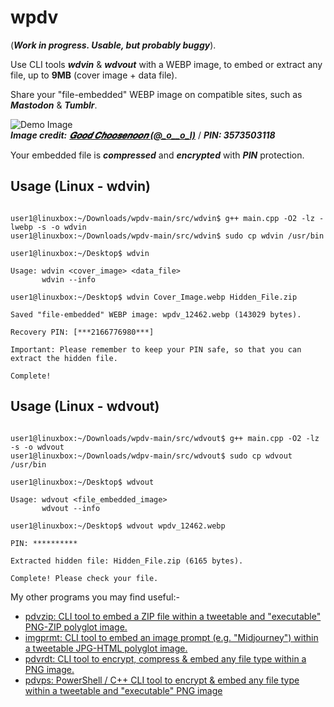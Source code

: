 # wpdv 

(***Work in progress. Usable, but probably buggy***).

Use CLI tools ***wdvin*** & ***wdvout*** with a WEBP image, to embed or extract any file, up to **9MB** (cover image + data file).  

Share your "file-embedded" WEBP image on compatible sites, such as ***Mastodon*** & ***Tumblr***.

![Demo Image](https://github.com/CleasbyCode/wpdv/blob/main/demo_image/wpdv_99489.webp)  
***Image credit:*** [***𝑮𝒐𝒐𝒅 𝑪𝒉𝒐𝒐𝒔𝒆𝒏𝒐𝒐𝒏 (@_o__o_l)***](https://x.com/_o__o_l) / ***PIN: 3573503118***

Your embedded file is ***compressed*** and ***encrypted*** with ***PIN*** protection.  

## Usage (Linux - wdvin)

```console

user1@linuxbox:~/Downloads/wpdv-main/src/wdvin$ g++ main.cpp -O2 -lz -lwebp -s -o wdvin
user1@linuxbox:~/Downloads/wpdv-main/src/wdvin$ sudo cp wdvin /usr/bin

user1@linuxbox:~/Desktop$ wdvin 

Usage: wdvin <cover_image> <data_file>  
       wdvin --info

user1@linuxbox:~/Desktop$ wdvin Cover_Image.webp Hidden_File.zip
  
Saved "file-embedded" WEBP image: wpdv_12462.webp (143029 bytes).

Recovery PIN: [***2166776980***]

Important: Please remember to keep your PIN safe, so that you can extract the hidden file.

Complete!

```
## Usage (Linux - wdvout)

```console

user1@linuxbox:~/Downloads/wpdv-main/src/wdvout$ g++ main.cpp -O2 -lz -s -o wdvout
user1@linuxbox:~/Downloads/wdpv-main/src/wdvout$ sudo cp wdvout /usr/bin

user1@linuxbox:~/Desktop$ wdvout

Usage: wdvout <file_embedded_image>
       wdvout --info
        
user1@linuxbox:~/Desktop$ wdvout wpdv_12462.webp

PIN: **********

Extracted hidden file: Hidden_File.zip (6165 bytes).

Complete! Please check your file.

```

My other programs you may find useful:-  

* [pdvzip: CLI tool to embed a ZIP file within a tweetable and "executable" PNG-ZIP polyglot image.](https://github.com/CleasbyCode/pdvzip)
* [imgprmt: CLI tool to embed an image prompt (e.g. "Midjourney") within a tweetable JPG-HTML polyglot image.](https://github.com/CleasbyCode/imgprmt)
* [pdvrdt: CLI tool to encrypt, compress & embed any file type within a PNG image.](https://github.com/CleasbyCode/pdvrdt)
* [pdvps: PowerShell / C++ CLI tool to encrypt & embed any file type within a tweetable and "executable" PNG image](https://github.com/CleasbyCode/pdvps)   

##


